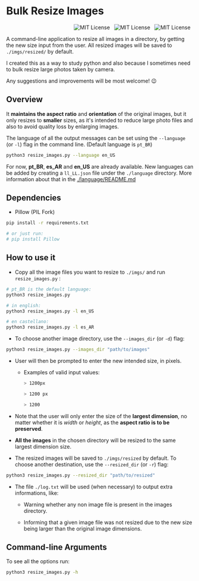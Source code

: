 # Bulk Resize Images

<p align="right">
<img alt="MIT License" src="https://img.shields.io/badge/version-1.0.0-blue?style=flat-square" />&nbsp;&nbsp;
<img alt="MIT License" src="https://img.shields.io/badge/license-MIT-%23373737?style=flat-square" />&nbsp;&nbsp;
<img alt="MIT License" src="https://img.shields.io/badge/Python 3-FFD43B?style=flat-square&logo=python&logoColor=blue" />&nbsp;&nbsp;
</p>

A command-line application to resize all images in a directory, by getting the new size input from the user. All resized images will be saved to `./imgs/resized/` by default.

I created this as a way to study python and also because I sometimes need to bulk resize large photos taken by camera.

Any suggestions and improvements will be most welcome! :wink:

## Overview

It **maintains the aspect ratio** and **orientation** of the original images, but it only resizes to **smaller** sizes, as it's intended to reduce large photo files and also to avoid quality loss by enlarging images.

The language of all the output messages can be set using the `--language` (or `-l`) flag in the command line. (Default language is `pt_BR`)

```bash
python3 resize_images.py --language en_US
```

For now, **pt_BR**, **es_AR** and **en_US** are already available. New languages can be added by creating a `ll_LL.json` file under the `./language` directory. More information about that in the [./language/README.md](./language/README.md)

## Dependencies

- Pillow (PIL Fork)

```bash
pip install -r requirements.txt

# or just run:
# pip install Pillow
```

## How to use it

- Copy all the image files you want to resize to `./imgs/` and run `resize_images.py` :

```bash
# pt_BR is the default language:
python3 resize_images.py

# in english:
python3 resize_images.py -l en_US

# en castellano:
python3 resize_images.py -l es_AR
```

- To choose another image directory, use the `--images_dir` (or `-d`) flag:

```bash
python3 resize_images.py --images_dir "path/to/images"
```

- User will then be prompted to enter the new intended size, in pixels.

  - Examples of valid input values:
    ```bash
    > 1200px
    ```
    ```bash
    > 1200 px
    ```
    ```bash
    > 1200
    ```

- Note that the user will only enter the size of the **largest dimension**, no matter whether it is _width_ or _height_, as the **aspect ratio is to be preserved**.

- **All the images** in the chosen directory will be resized to the same largest dimension size.

- The resized images will be saved to `./imgs/resized` by default. To choose another destination, use the `--resized_dir` (or `-r`) flag:

```bash
python3 resize_images.py --resized_dir "path/to/resized"
```

- The file `./log.txt` will be used (when necessary) to output extra informations, like:

  - Warning whether any non image file is present in the images directory.

  - Informing that a given image file was not resized due to the new size being larger than the original image dimensions.

## Command-line Arguments

To see all the options run:

```bash
python3 resize_images.py -h
```
